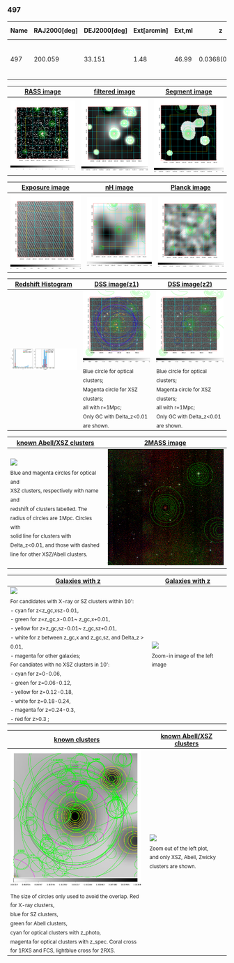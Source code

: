 <div STYLE="page-break-after: always;"></div>

### 497

|Name|RAJ2000[deg]|DEJ2000[deg] |Ext[arcmin]| Ext,ml | z | z_src| C|GC(XSZ,Delta_z<0.01)| GC(OPT,Delta_z<0.01)|GC| R_sig[arcmin] | R500[arcmin] | R500[Mpc]| CRsig[c/s] | CR500[c/s] |L500[1E44 erg/s]|F500[1E-12 erg/s/cm^2]| M500[1E14 Msun]|Tx[keV]|Cnt_sig|Beta|Rc[arcmin]|Comment|Alias|
|---|---|---|---|---|---|------|---|--------|---------|----------|---|---|---|---|---|---|---|---|---|---|---|---|---|---|
|497| 200.059| 33.151| 1.48| 46.99| 0.0368(0.005)| z1, z_xsz| B| MCXC| N| C, F20, MCXC, N, SPI, W| 14.162| 14.645| 0.642| 0.287(0.034)| 0.289(0.034)| 0.166(0.013)| 5.271(0.430)| 0.78(0.03)| 1.86(0.05)| 148.6| 0.561(-0.043+0.073)| 1.621(-0.466+0.668)| -| k109|

|[RASS image](../image/497/497_img.pdf)|[filtered image](../image/497/497_fil.pdf)|[Segment image](../image/497/497_seg.pdf)|
|-------------------|--------------------|-------------------|
| <img src="../image/497/497_img.png" width="300">  | <img src="../image/497/497_fil.png" width="300">   | <img src="../image/497/497_seg.png" width="300">  |

|[Exposure image](../image/497/497_mex.pdf)| [nH image](../image/497/497_nh.pdf)| [Planck image](../image/497/497_p.pdf)|
|-------------------|--------------------|-------------------|
|<img src="../image/497/497_mex.png" width="300">   | <img src="../image/497/497_nh.png" width="300">    | <img src="../image/497/497_p.png" width="300"> |

|[Redshift Histogram](../image/497/497_zg.pdf) | [DSS image(z1)](../image/497/497_dss_z1.pdf)      |  [DSS image(z2)](../image/497/497_dss_z2.pdf)    |
|-------------------|--------------------|-------------------|
|<img src="../image/497/497_zg.png" width="300"> |<img src="../image/497/497_dss_z1.png" width="300"> <sub><br>Blue circle for optical clusters; <br>Magenta circle for XSZ clusters; <br>all with r=1Mpc; <br>Only GC with Delta_z<0.01 are shown. </sub>| <img src="../image/497/497_dss_z2.png" width="300"><sub><br>Blue circle for optical clusters; <br>Magenta circle for XSZ clusters; <br>all with r=1Mpc; <br>Only GC with Delta_z<0.01 are shown. </sub> |

|[known Abell/XSZ clusters](../image/497/497_m.pdf) | [2MASS image](../image/497/497_2mass.pdf)      |
|-------------------|-------------------|
|<img src=../image/497/497_m.png width="300"> <br><sub>Blue and magenta circles for optical and <br>XSZ clusters, respectively with name and <br>redshift of clusters labelled. The <br>radius of circles are 1Mpc. Circles with <br>solid line for clusters with <br>Delta_z<0.01, and those with dashed <br>line for other XSZ/Abell clusters.        </sub>|<img src="../image/497/497_2mass.png" width="300">  |

|[Galaxies with z](../image/497/497_opt_ned.pdf) |[Galaxies with z](../image/497/497_opt_ned_zoom.pdf) |
|-------------------|-------------------|
| <img src=../image/497/497_opt_ned.png width="300"> <br><sub> For candidates with X-ray or SZ clusters within 10': <br> - cyan for z<z_gc,xsz-0.01, <br> - green for z=z_gc,x-0.01~ z_gc,x+0.01, <br> - yellow for z=z_gc,sz-0.01~ z_gc,sz+0.01, <br> - white for z between z_gc,x and z_gc,sz, and Delta_z > 0.01, <br> - magenta for other galaxies; <br>For candiates with no XSZ clusters in 10': <br> - cyan for z=0-0.06, <br> - green for z=0.06-0.12, <br> - yellow for z=0.12-0.18, <br> - white for z=0.18-0.24, <br> - magenta for z=0.24-0.3, <br> - red for z>0.3 ;  </sub>|<img src=../image/497/497_opt_ned_zoom.png width="300">  <br><sub> Zoom-in image of the left image</sub>|

|[known clusters](../image/497/497_gc.pdf) |[known Abell/XSZ clusters](../image/497/497_gc_large.pdf) |
|-------------------|-------------------|
| <img src=../image/497/497_gc.png width="300"> <br><sub> The size of circles only used to avoid the overlap. Red for X-ray clusters, <br> blue for SZ clusters, <br> green for Abell clusters, <br> cyan for optical clusters with z_photo, <br> magenta for optical clusters with z_spec. Coral cross for 1RXS and FCS, lightblue cross for 2RXS. </sub>|<img src=../image/497/497_gc_large.png width="300"> <br><sub> Zoom out of the left plot, <br> and only XSZ, Abell, Zwicky clusters are shown. </sub> |



